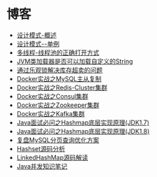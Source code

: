 # 博客

- [设计模式-概述](blog/设计模式--概述.md)	
- [设计模式--单例](blog/设计模式--单例.md)	
- [多线程-线程池的正确打开方式](blog/多线程-线程池的正确打开方式.md)
- [JVM类加载器是否可以加载自定义的String](blog/JVM类加载器是否可以加载自定义的String.md)
- [通过乐观锁解决库存超卖的问题](blog/通过乐观锁解决库存超卖的问题.md)
- [Docker实战之MySQL主从复制](blog/Docker实战之MySQL主从复制.md)
- [Docker实战之Redis-Cluster集群](blog/Docker实战之Redis-Cluster集群.md)
- [Docker实战之Consul集群](blog/Docker实战之Consul集群.md)
- [Docker实战之Zookeeper集群](blog/Docker实战之Zookeeper集群.md)
- [Docker实战之Kafka集群](blog/Docker实战之Kafka集群.md)
- [Java面试必问之Hashmap底层实现原理(JDK1.7)](blog/Java面试必问之Hashmap底层实现原理(JDK1.7).md)
- [Java面试必问之Hashmap底层实现原理(JDK1.8)](blog/Java面试必问之Hashmap底层实现原理(JDK1.8).md)
- [复盘MySQL分页查询优化方案](blog/复盘MySQL分页查询优化方案.md)
- [Hashset源码分析](blog/Hashset源码分析.md)
- [LinkedHashMap源码解读](blog/LinkedHashMap源码解读.md)
- [Java并发知识笔记](blog/Java并发知识笔记.md)
